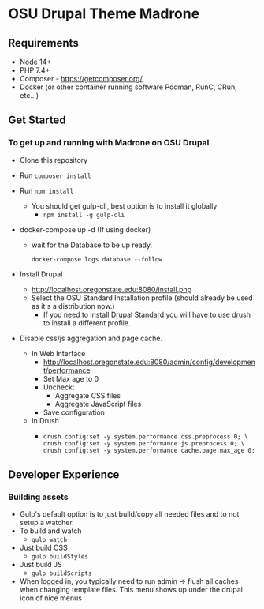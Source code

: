 # OSU Drupal Theme Madrone

## Requirements

- Node 14+
- PHP 7.4+
- Composer - https://getcomposer.org/
- Docker (or other container running software Podman, RunC, CRun, etc...)

## Get Started

### To get up and running with Madrone on OSU Drupal

- Clone this repository
- Run `composer install`
- Run `npm install`
  - You should get gulp-cli, best option is to install it globally
    - ```npm install -g gulp-cli```
- docker-compose up -d (If using docker)
  - wait for the Database to be up ready.
    ```shell
    docker-compose logs database --follow
    ```

- Install Drupal
  - http://localhost.oregonstate.edu:8080/install.php
  - Select the OSU Standard Installation profile (should already be used as it's
    a distribution now.)
    - If you need to install
      Drupal Standard you will have to use drush to install a different profile.
- Disable css/js aggregation and page cache.
  - In Web Interface
    - http://localhost.oregonstate.edu:8080/admin/config/development/performance
    - Set Max age to 0
    - Uncheck:
      - Aggregate CSS files
      - Aggregate JavaScript files
    - Save configuration
  - In Drush
    - ```shell
      drush config:set -y system.performance css.preprocess 0; \
      drush config:set -y system.performance js.preprocess 0; \
      drush config:set -y system.performance cache.page.max_age 0;
      ```

## Developer Experience

### Building assets

- Gulp's default option is to just build/copy all needed files and to not setup
  a watcher.
- To build and watch
  - ```gulp watch```
- Just build CSS
  - ```gulp buildStyles```
- Just build JS
  - ```gulp buildScripts```
- When logged in, you typically need to run admin -> flush all caches when
  changing template files. This menu shows up under the drupal icon of nice
  menus
